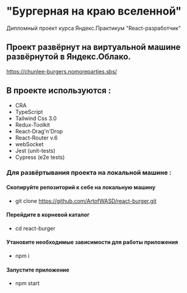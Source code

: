 # "Бургерная на краю вселенной"

Дипломный проект курса Яндекс.Практикум "React-разработчик" 

## Проект развёрнут на виртуальной машине развёрнутой в Яндекс.Облако.<br>

https://chunlee-burgers.nomoreparties.sbs/

## В проекте используются :

- CRA
- TypeScript
- Tailwind Css 3.0
- Redux-Toolkit
- React-Drag'n'Drop
- React-Router v.6
- webSocket
- Jest (unit-tests)
- Cypress (e2e tests)

### Для развёртывания проекта на локальной машине :

#### Скопируйте репозиторий к себе на локальную машину <br>
- git clone https://github.com/ArtofWASD/react-burger.git

#### Перейдите в корневой каталог
- cd react-burger

#### Утановите необходимые зависимости для работы приложения
- npm i

#### Запустите приложение
- npm start
